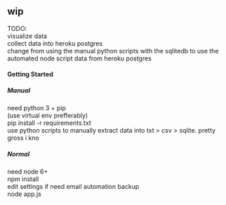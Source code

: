 ## wip  
  
TODO:  
visualize data  
collect data into heroku postgres  
change from using the manual python scripts with the sqlitedb to use the automated node script data from heroku postgres  
  
#### Getting Started  

##### Manual  
need python 3 + pip  
(use virtual env prefferably)  
pip install -r requirements.txt  
use python scripts to manually extract data into txt > csv > sqlite. pretty gross i kno
  
##### Normal  
need node 6+  
npm install  
edit settings if need email automation backup  
node app.js  
